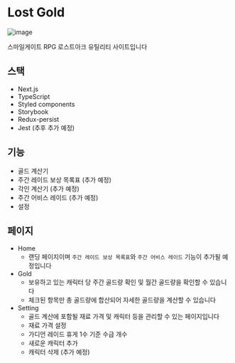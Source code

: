 # Lost Gold

![image](https://user-images.githubusercontent.com/68473415/155947882-36481e3b-1877-4866-933b-82b97f2bee3b.png)

스마일게이트 RPG 로스트아크 유틸리티 사이트입니다

## 스택
- Next.js
- TypeScript
- Styled components
- Storybook
- Redux-persist
- Jest (추후 추가 예정)


## 기능

- 골드 계산기
- 주간 레이드 보상 목록표 (추가 예정)
- 각인 계산기 (추가 예정)
- 주간 어비스 레이드 (추가 예정)
- 설정

## 페이지

- Home
  - 랜딩 페이지이며 `주간 레이드 보상 목록표`와 `주간 어비스 레이드` 기능이 추가될 예정입니다
- Gold
  - 보유하고 있는 캐릭터 당 주간 골드량 확인 및 월간 골드량을 확인할 수 있습니다
  - 체크된 항목만 총 골드량에 합산되어 자세한 골드량을 계산할 수 있습니다
- Setting
  - 골드 계산에 포함될 재료 가격 및 캐릭터 등을 관리할 수 있는 페이지입니다
  - 재료 가격 설정
  - 가디언 레이드 휴게 1수 기준 수급 개수
  - 새로운 캐릭터 추가
  - 캐릭터 삭제 (추가 예정)
